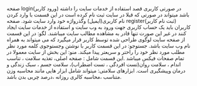 صفحه login(ورود کاربر)
در صورتی کاربری قصد استفاده از خدمات سایت را داشته باشد میتواند در صورتی که قبلا در سایت ثبت نام کرده است در این قسمت با وارد کردن نام کاربری(ایمیل) وگذرواژه خود وارد سایت شود.
صفحه  register(ثبت نام کاربر)
کاربران باید یک حساب کاربری جهت ورود به وب سایت و استفاده از خدمات سایت ایجاد کنند در غیر این صورت تنها قادر به مشاهده مطالب سایت میباشند.
لگو: 
در این قسمت از صفحه سایت لوگوی طراحی شده توسط کاربر قرار میگیرد که می میتواند به همراه نام وب سایت باشد.
جستوجو:
در این قسمت کاربر با نوشتن وجستوجوی کلمه مورد نظر مطلب مورد نظر خود را راحتر و سریعتر پیدا میکند.
منو:
این بخش از سایت معمولا در تمام صفحات فیکس میباشد .این قسمت شامل :
صفحه اصلی، تغذیه سلامت ، تناسب اندام ، سلامت روان(تست افردگی ، تست اضطراب)، سلامت جسم ، سبک زندگی و  درمان وپیشگیری است.
ابزارهای سلامتی:
میتواند شامل ابزار هایی مانند محاسبه وزن متناسب ،محاسبه کالری روزانه ،درصد چربی بدن باشد.

